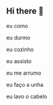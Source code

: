 ## Hi there 👋

eu como

eu durmo

eu cozinho 

eu assisto

eu me arrumo

eu faço a unha

eu lavo o cabelo
